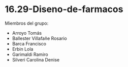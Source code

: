 # 16.29-Diseno-de-farmacos
Miembros del grupo:
- Arroyo Tomás
- Ballester Villafañe Rosario
- Barca Francisco
- Erbin Lola
- Garimaldi Ramiro
- Silveri Carolina Denise
